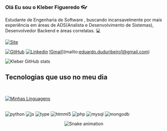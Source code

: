 ### Olá Eu sou o Kleber Figueredo 👓

Estudante de Engenharia de Software , buscando incansavelmente por mais experiência em áreas de ADS(Analista e Desenvolvimento de Sistemas), Desenvolvedor Backend e áreas correlatas. 💻
<br>

[![Site](https://img.shields.io/website?label=biokleberdev.com&style=for-the-badge&url=https://kleberfdev.github.io/Bio/)](https://kleberfdev.github.io/Bio/)

[![GitHub](https://img.shields.io/badge/GitHub-100000?style=for-the-badge&logo=github&logoColor=white)](https://github.com/kleberfdev)
[![Linkedin](https://img.shields.io/badge/LinkedIn-0077B5?style=for-the-badge&logo=linkedin&logoColor=white)](https://www.linkedin.com/in/klebersantanaf/)
[!Gmail](https://img.shields.io/badge/Gmail-D14836?style=for-the-badge&logo=gmail&logoColor=white)](mailto:eduardo.duduribeiro1@gmail.com)

![Kleber GitHub stats](https://github-readme-stats.vercel.app/api?username=kleberfdev&show_icons=true&theme=dracula)


## Tecnologias que uso no meu dia
<br>

[![Minhas Linguagens](https://github-readme-stats.vercel.app/api/top-langs/?username=kleberfdev&layout=compact&theme=dracula)](https://github.com/kleberfdev/github-readme-stats)
<div style = "display: inline_block"></br>
    <img align= "center" alt="python" src="https://img.shields.io/badge/Python-3776AB?style=for-the-badge&logo=python&logoColor=white">
    <img align= "center" alt="js" src="https://img.shields.io/badge/JavaScript-F7DF1E?style=for-the-badge&logo=javascript&logoColor=black">
    <img align= "center" alt="type" src="https://img.shields.io/badge/TypeScript-007ACC?style=for-the-badge&logo=typescript&logoColor=white">
    <img align= "center" alt="htmml5" src="https://img.shields.io/badge/HTML5-E34F26?style=for-the-badge&logo=html5&logoColor=white">
    <img align= "center" alt="php" src="https://img.shields.io/badge/PHP-777BB4?style=for-the-badge&logo=php&logoColor=white">
    <img align= "center" alt="mysql" src="https://img.shields.io/badge/MySQL-00000F?style=for-the-badge&logo=mysql&logoColor=white">
    <img align= "center" alt="mongodb" src="https://img.shields.io/badge/MongoDB-4EA94B?style=for-the-badge&logo=mongodb&logoColor=white">

</div>
<div align="center">

  ![Snake animation](https://github.com/danielbped/danielbped/blob/output/github-contribution-grid-snake.svg)
  
</div>
